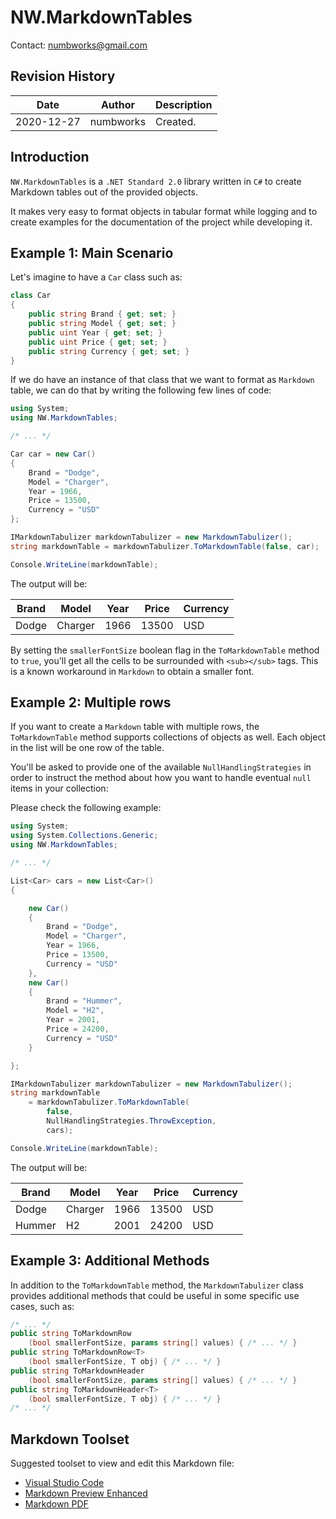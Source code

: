 # NW.MarkdownTables
Contact: numbworks@gmail.com

## Revision History

| Date | Author | Description |
|---|---|---|
| 2020-12-27 | numbworks | Created. |


## Introduction

`NW.MarkdownTables` is a `.NET Standard 2.0` library written in `C#` to create Markdown tables out of the provided objects. 

It makes very easy to format objects in tabular format while logging and to create examples for the documentation of the project while developing it.

## Example 1: Main Scenario 

Let's imagine to have a `Car` class such as: 

```csharp
class Car
{
    public string Brand { get; set; }
    public string Model { get; set; }
    public uint Year { get; set; }
    public uint Price { get; set; }
    public string Currency { get; set; }
}
```

If we do have an instance of that class that we want to format as `Markdown` table, we can do that by writing the following few lines of code:

```csharp
using System;
using NW.MarkdownTables;

/* ... */

Car car = new Car()
{
    Brand = "Dodge",
    Model = "Charger",
    Year = 1966,
    Price = 13500,
    Currency = "USD"
};

IMarkdownTabulizer markdownTabulizer = new MarkdownTabulizer();
string markdownTable = markdownTabulizer.ToMarkdownTable(false, car);

Console.WriteLine(markdownTable);
```

The output will be:

|Brand|Model|Year|Price|Currency|
|---|---|---|---|---|
|Dodge|Charger|1966|13500|USD|

By setting the `smallerFontSize` boolean flag in the `ToMarkdownTable` method to `true`, you'll get all the cells to be surrounded with `<sub></sub>` tags. This is a known workaround in `Markdown` to obtain a smaller font.

## Example 2: Multiple rows

If you want to create a `Markdown` table with multiple rows, the `ToMarkdownTable` method supports collections of objects as well. Each object in the list will be one row of the table. 

You'll be asked to provide one of the available `NullHandlingStrategies` in order to instruct the method about how you want to handle eventual `null` items in your collection:

Please check the following example:

```csharp
using System;
using System.Collections.Generic; 
using NW.MarkdownTables;

/* ... */

List<Car> cars = new List<Car>()
{

    new Car()
    {
        Brand = "Dodge",
        Model = "Charger",
        Year = 1966,
        Price = 13500,
        Currency = "USD"
    },
    new Car()
    {
        Brand = "Hummer",
        Model = "H2",
        Year = 2001,
        Price = 24200,
        Currency = "USD"
    }

};

IMarkdownTabulizer markdownTabulizer = new MarkdownTabulizer();
string markdownTable
    = markdownTabulizer.ToMarkdownTable(
        false,
        NullHandlingStrategies.ThrowException,
        cars);

Console.WriteLine(markdownTable);
```

The output will be:

|Brand|Model|Year|Price|Currency|
|---|---|---|---|---|
|Dodge|Charger|1966|13500|USD|
|Hummer|H2|2001|24200|USD|

## Example 3: Additional Methods

In addition to the `ToMarkdownTable` method, the `MarkdownTabulizer` class provides additional methods that could be useful in some specific use cases, such as:

```csharp
/* ... */
public string ToMarkdownRow
    (bool smallerFontSize, params string[] values) { /* ... */ }
public string ToMarkdownRow<T>
    (bool smallerFontSize, T obj) { /* ... */ }
public string ToMarkdownHeader
    (bool smallerFontSize, params string[] values) { /* ... */ }
public string ToMarkdownHeader<T>
    (bool smallerFontSize, T obj) { /* ... */ }
/* ... */
```

## Markdown Toolset

Suggested toolset to view and edit this Markdown file:

- [Visual Studio Code](https://code.visualstudio.com/)
- [Markdown Preview Enhanced](https://marketplace.visualstudio.com/items?itemName=shd101wyy.markdown-preview-enhanced)
- [Markdown PDF](https://marketplace.visualstudio.com/items?itemName=yzane.markdown-pdf)